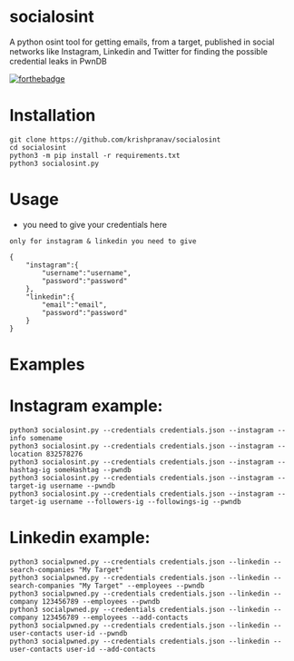 # socialosint
A python osint tool for getting emails, from a target, published in social networks like Instagram, Linkedin and Twitter for finding the possible credential leaks in PwnDB

[![forthebadge](https://forthebadge.com/images/badges/made-with-python.svg)](https://forthebadge.com)

# Installation
```
git clone https://github.com/krishpranav/socialosint
cd socialosint
python3 -m pip install -r requirements.txt
python3 socialosint.py
```

# Usage

- you need to give your credentials here 

```
only for instagram & linkedin you need to give
```

```
{
    "instagram":{
        "username":"username",
        "password":"password"
    },
    "linkedin":{
        "email":"email",
        "password":"password"
    }
}
```

# Examples

# Instagram example:
```
python3 socialosint.py --credentials credentials.json --instagram --info somename
python3 socialosint.py --credentials credentials.json --instagram --location 832578276
python3 socialosint.py --credentials credentials.json --instagram --hashtag-ig someHashtag --pwndb
python3 socialosint.py --credentials credentials.json --instagram --target-ig username --pwndb
python3 socialosint.py --credentials credentials.json --instagram --target-ig username --followers-ig --followings-ig --pwndb
```

# Linkedin example:
```
python3 socialpwned.py --credentials credentials.json --linkedin --search-companies "My Target"
python3 socialpwned.py --credentials credentials.json --linkedin --search-companies "My Target" --employees --pwndb
python3 socialpwned.py --credentials credentials.json --linkedin --company 123456789 --employees --pwndb
python3 socialpwned.py --credentials credentials.json --linkedin --company 123456789 --employees --add-contacts
python3 socialpwned.py --credentials credentials.json --linkedin --user-contacts user-id --pwndb
python3 socialpwned.py --credentials credentials.json --linkedin --user-contacts user-id --add-contacts
```